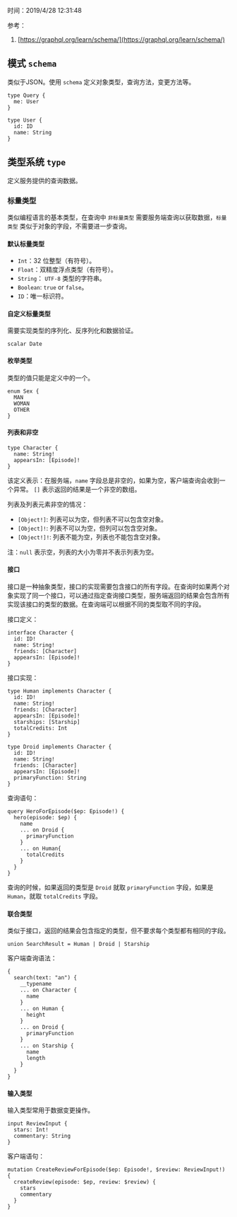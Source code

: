 时间：2019/4/28 12:31:48  

参考： 

1. [https://graphql.org/learn/schema/](https://graphql.org/learn/schema/) 

## 模式 `schema`  

类似于JSON。使用 `schema` 定义对象类型，查询方法，变更方法等。
	
	type Query {
	  me: User
	}
	
	type User {
	  id: ID
	  name: String
	}     

## 类型系统 `type`

定义服务提供的查询数据。

### 标量类型   

类似编程语言的基本类型，在查询中 `非标量类型` 需要服务端查询以获取数据，`标量类型` 类似于对象的字段，不需要进一步查询。

#### 默认标量类型  

* `Int`：32 位整型（有符号）。
* `Float`：双精度浮点类型（有符号）。
* `String`： `UTF-8` 类型的字符串。
* `Boolean`: `true` or `false`。
* `ID`：唯一标识符。

#### 自定义标量类型

需要实现类型的序列化、反序列化和数据验证。  

	scalar Date

#### 枚举类型

类型的值只能是定义中的一个。

	enum Sex {
	  MAN
	  WOMAN
	  OTHER
	}

#### 列表和非空 

	type Character {
	  name: String!
	  appearsIn: [Episode]!
	}

该定义表示：在服务端，`name` 字段总是非空的，如果为空，客户端查询会收到一个异常。 `[]` 表示返回的结果是一个非空的数组。

列表及列表元素非空的情况：

* `[Object!]`: 列表可以为空，但列表不可以包含空对象。
* `[Object]!`: 列表不可以为空，但列可以包含空对象。
* `[Object!]!`: 列表不能为空，列表也不能包含空对象。

注：`null` 表示空，列表的大小为零并不表示列表为空。

#### 接口  

接口是一种抽象类型，接口的实现需要包含接口的所有字段。在查询时如果两个对象实现了同一个接口，可以通过指定查询接口类型，服务端返回的结果会包含所有实现该接口的类型的数据。在查询端可以根据不同的类型取不同的字段。

接口定义：

	interface Character {
	  id: ID!
	  name: String!
	  friends: [Character]
	  appearsIn: [Episode]!
	}

接口实现：

	type Human implements Character {
	  id: ID!
	  name: String!
	  friends: [Character]
	  appearsIn: [Episode]!
	  starships: [Starship]
	  totalCredits: Int
	}
	
	type Droid implements Character {
	  id: ID!
	  name: String!
	  friends: [Character]
	  appearsIn: [Episode]!
	  primaryFunction: String
	}
查询语句：

	query HeroForEpisode($ep: Episode!) {
	  hero(episode: $ep) {
	    name
	    ... on Droid {
	      primaryFunction
	    }
		... on Human{
		  totalCredits
		}
	  }
	}

查询的时候，如果返回的类型是 `Droid` 就取 `primaryFunction` 字段，如果是 `Human`，就取 `totalCredits` 字段。

#### 联合类型  

类似于接口，返回的结果会包含指定的类型，但不要求每个类型都有相同的字段。

	union SearchResult = Human | Droid | Starship

客户端查询语法：

	{
	  search(text: "an") {
	    __typename
	    ... on Character {
	      name
	    }
	    ... on Human {
	      height
	    }
	    ... on Droid {
	      primaryFunction
	    }
	    ... on Starship {
	      name
	      length
	    }
	  }
	}

#### 输入类型  

输入类型常用于数据变更操作。

	input ReviewInput {
	  stars: Int!
	  commentary: String
	}

客户端语句：

	mutation CreateReviewForEpisode($ep: Episode!, $review: ReviewInput!) {
	  createReview(episode: $ep, review: $review) {
	    stars
	    commentary
	  }
	}



   